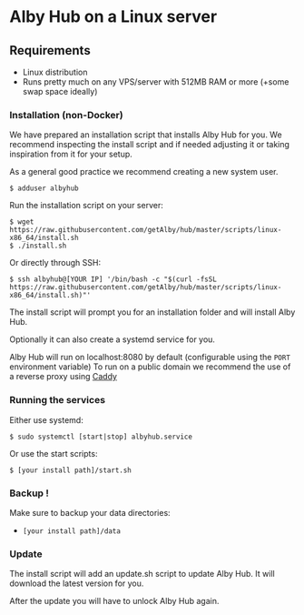 # Alby Hub on a Linux server

## Requirements

- Linux distribution
- Runs pretty much on any VPS/server with 512MB RAM or more (+some swap space ideally)

### Installation (non-Docker)

We have prepared an installation script that installs Alby Hub for you.
We recommend inspecting the install script and if needed adjusting it or taking inspiration from it for your setup.

As a general good practice we recommend creating a new system user.

    $ adduser albyhub

Run the installation script on your server:

    $ wget https://raw.githubusercontent.com/getAlby/hub/master/scripts/linux-x86_64/install.sh
    $ ./install.sh

Or directly through SSH:

    $ ssh albyhub@[YOUR IP] '/bin/bash -c "$(curl -fsSL https://raw.githubusercontent.com/getAlby/hub/master/scripts/linux-x86_64/install.sh)"'


The install script will prompt you for an installation folder and will install Alby Hub.

Optionally it can also create a systemd service for you.

Alby Hub will run on localhost:8080 by default (configurable using the `PORT` environment variable)
To run on a public domain we recommend the use of a reverse proxy using [Caddy](https://caddyserver.com/)

### Running the services

Either use systemd:

    $ sudo systemctl [start|stop] albyhub.service

Or use the start scripts:

    $ [your install path]/start.sh

### Backup !

Make sure to backup your data directories:

- `[your install path]/data`

### Update

The install script will add an update.sh script to update Alby Hub. It will download the latest version for you.

After the update you will have to unlock Alby Hub again.
